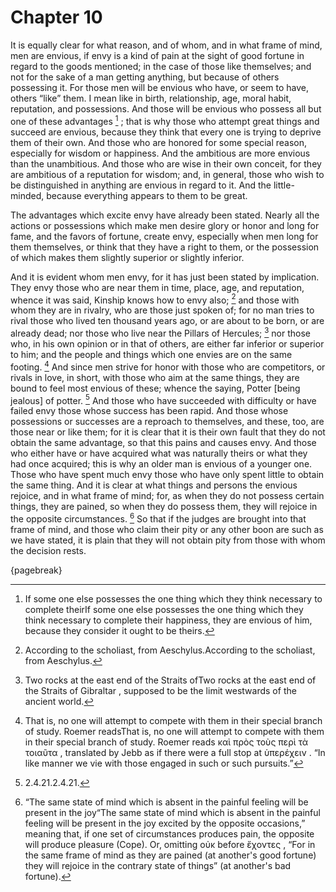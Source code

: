 # Chapter 10

It is equally clear for what reason, and of whom, and in what frame of mind, men are envious, if envy is a kind of pain at the sight of good fortune
in regard to the goods mentioned; in the case of those like themselves; and not for the sake of a man getting anything, but because of others
possessing it. For those men will be envious who have, or seem to have, others “like” them. I mean like in birth, relationship, age, moral habit,
reputation, and possessions. And those will be envious who possess all but one of these advantages [^^9_1] ; that is why those who attempt great
things and succeed are envious, because they think that every one is trying to deprive them of their own. And those who are honored for some special
reason, especially for wisdom or happiness. And the ambitious are more envious than the unambitious. And those who are wise in their own conceit,
for they are ambitious of a reputation for wisdom; and, in general, those who wish to be distinguished in anything are envious in regard to it. And
the little-minded, because everything appears to them to be great.

The advantages which excite envy have already been stated. Nearly all the actions or possessions which make men desire glory or honor and long for
fame, and the favors of fortune, create envy, especially when men long for them themselves, or think that they have a right to them, or the
possession of which makes them slightly superior or slightly inferior.

And it is evident whom men envy, for it has just been stated by implication. They envy those who are near them in time, place, age, and reputation,
whence it was said, Kinship knows how to envy also; [^^9_2] and those with whom they are in rivalry, who are those just spoken of; for no man tries
to rival those who lived ten thousand years ago, or are about to be born, or are already dead; nor those who live near the Pillars of
Hercules; [^^9_3] nor those who, in his own opinion or in that of others, are either far inferior or superior to him; and the people and things
which one envies are on the same footing. [^^9_4] And since men strive for honor with those who are competitors, or rivals in love, in short, with
those who aim at the same things, they are bound to feel most envious of these; whence the saying, Potter [being jealous] of potter. [^^9_5] And
those who have succeeded with difficulty or have failed envy those whose success has been rapid. And those whose possessions or successes are a
reproach to themselves, and these, too, are those near or like them; for it is clear that it is their own fault that they do not obtain the same
advantage, so that this pains and causes envy. And those who either have or have acquired what was naturally theirs or what they had once acquired;
this is why an older man is envious of a younger one. Those who have spent much envy those who have only spent little to obtain the same thing. And
it is clear at what things and persons the envious rejoice, and in what frame of mind; for, as when they do not possess certain things, they are
pained, so when they do possess them, they will rejoice in the opposite circumstances. [^^9_6] So that if the judges are brought into that frame of
mind, and those who claim their pity or any other boon are such as we have stated, it is plain that they will not obtain pity from those with whom
the decision rests.

{pagebreak}

[^^9_1]: If some one else possesses the one thing which they think necessary to complete theirIf some one else possesses the one thing which they
think necessary to complete their happiness, they are envious of him, because they consider it ought to be theirs.

[^^9_2]: According to the scholiast, from Aeschylus.According to the scholiast, from Aeschylus.

[^^9_3]: Two rocks at the east end of the Straits ofTwo rocks at the east end of the Straits of Gibraltar , supposed to be the limit westwards of
the ancient world.

[^^9_4]: That is, no one will attempt to compete with them in their special branch of study. Roemer readsThat is, no one will attempt to compete
with them in their special branch of study. Roemer reads καὶ πρὸς τοὺς περὶ τὰ τοιαῦτα , translated by Jebb as if there were a full stop at
ὑπερέχειν . “In like manner we vie with those engaged in such or such pursuits.”

[^^9_5]: 2.4.21.2.4.21.

[^^9_6]: “The same state of mind which is absent in the painful feeling will be present in the joy“The same state of mind which is absent in the
painful feeling will be present in the joy excited by the opposite occasions,” meaning that, if one set of circumstances produces pain, the opposite
will produce pleasure (Cope). Or, omitting οὐκ before ἔχοντες , “For in the same frame of mind as they are pained (at another's good fortune) they
will rejoice in the contrary state of things” (at another's bad fortune). 


